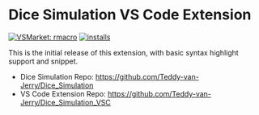 # Dice Simulation VS Code Extension

[![VSMarket: rmacro](https://vsmarketplacebadge.apphb.com/version/Teddy-van-Jerry.dice-simulation.svg?color=blueviolet&logo=visual-studio-code&style=?style=for-the-badge)](https://marketplace.visualstudio.com/items?itemName=Teddy-van-Jerry.dice-simulation)
[![installs](https://img.shields.io/vscode-marketplace/d/Teddy-van-Jerry.dice-simulation?style=flat-square)](https://marketplace.visualstudio.com/items?itemName=Teddy-van-Jerry.dice-simulation)

This is the initial release of this extension,
with basic syntax highlight support and snippet.

- Dice Simulation Repo: https://github.com/Teddy-van-Jerry/Dice_Simulation
- VS Code Extension Repo: https://github.com/Teddy-van-Jerry/Dice_Simulation_VSC
